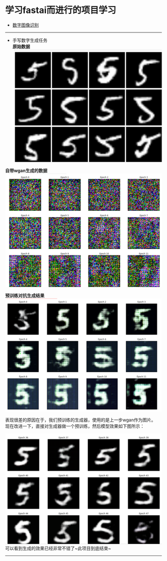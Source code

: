 # 学习fastai而进行的项目学习
+ [数字图像识别](https://www.lintcode.com/ai/digit-recognition/data)

---

+ 手写数字生成任务  
**原始数据**
![](digital_gan/original_examples.png)  

**自带wgan生成的数据**
![](digital_gan/bad_examples.png)  

**预训练对抗生成结果**
![](digital_gan/maybe_good.png)  

表现很差的原因在于，我们预训练的生成器，使用的是上一步wgan作为图片。  
现在改进一下，直接对生成器做一个预训练，然后模型效果如下图所示：

![](digital_gan/good.png)  
可以看到生成的效果已经非常不错了~此项目到底结束~

---

